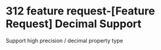 # 312 feature request-[Feature Request] Decimal Support
Support high precision / decimal property type
